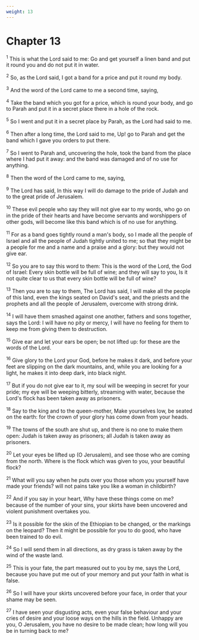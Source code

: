 ```yaml
---
weight: 13
---
```


# Chapter 13

<sup>1</sup> This is what the Lord said to me: Go and get yourself a linen band and put it round you and do not put it in water. 

<sup>2</sup> So, as the Lord said, I got a band for a price and put it round my body. 

<sup>3</sup> And the word of the Lord came to me a second time, saying, 

<sup>4</sup> Take the band which you got for a price, which is round your body, and go to Parah and put it in a secret place there in a hole of the rock. 

<sup>5</sup> So I went and put it in a secret place by Parah, as the Lord had said to me. 

<sup>6</sup> Then after a long time, the Lord said to me, Up! go to Parah and get the band which I gave you orders to put there. 

<sup>7</sup> So I went to Parah and, uncovering the hole, took the band from the place where I had put it away: and the band was damaged and of no use for anything. 

<sup>8</sup> Then the word of the Lord came to me, saying, 

<sup>9</sup> The Lord has said, In this way I will do damage to the pride of Judah and to the great pride of Jerusalem. 

<sup>10</sup> These evil people who say they will not give ear to my words, who go on in the pride of their hearts and have become servants and worshippers of other gods, will become like this band which is of no use for anything. 

<sup>11</sup> For as a band goes tightly round a man's body, so I made all the people of Israel and all the people of Judah tightly united to me; so that they might be a people for me and a name and a praise and a glory: but they would not give ear. 

<sup>12</sup> So you are to say this word to them: This is the word of the Lord, the God of Israel: Every skin bottle will be full of wine; and they will say to you, Is it not quite clear to us that every skin bottle will be full of wine? 

<sup>13</sup> Then you are to say to them, The Lord has said, I will make all the people of this land, even the kings seated on David's seat, and the priests and the prophets and all the people of Jerusalem, overcome with strong drink. 

<sup>14</sup> I will have them smashed against one another, fathers and sons together, says the Lord: I will have no pity or mercy, I will have no feeling for them to keep me from giving them to destruction. 

<sup>15</sup> Give ear and let your ears be open; be not lifted up: for these are the words of the Lord. 

<sup>16</sup> Give glory to the Lord your God, before he makes it dark, and before your feet are slipping on the dark mountains, and, while you are looking for a light, he makes it into deep dark, into black night. 

<sup>17</sup> But if you do not give ear to it, my soul will be weeping in secret for your pride; my eye will be weeping bitterly, streaming with water, because the Lord's flock has been taken away as prisoners. 

<sup>18</sup> Say to the king and to the queen-mother, Make yourselves low, be seated on the earth: for the crown of your glory has come down from your heads. 

<sup>19</sup> The towns of the south are shut up, and there is no one to make them open: Judah is taken away as prisoners; all Judah is taken away as prisoners. 

<sup>20</sup> Let your eyes be lifted up (O Jerusalem), and see those who are coming from the north. Where is the flock which was given to you, your beautiful flock? 

<sup>21</sup> What will you say when he puts over you those whom you yourself have made your friends? will not pains take you like a woman in childbirth? 

<sup>22</sup> And if you say in your heart, Why have these things come on me? because of the number of your sins, your skirts have been uncovered and violent punishment overtakes you. 

<sup>23</sup> Is it possible for the skin of the Ethiopian to be changed, or the markings on the leopard? Then it might be possible for you to do good, who have been trained to do evil. 

<sup>24</sup> So I will send them in all directions, as dry grass is taken away by the wind of the waste land. 

<sup>25</sup> This is your fate, the part measured out to you by me, says the Lord, because you have put me out of your memory and put your faith in what is false. 

<sup>26</sup> So I will have your skirts uncovered before your face, in order that your shame may be seen. 

<sup>27</sup> I have seen your disgusting acts, even your false behaviour and your cries of desire and your loose ways on the hills in the field. Unhappy are you, O Jerusalem, you have no desire to be made clean; how long will you be in turning back to me? 


